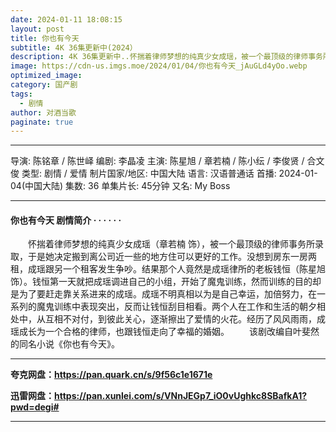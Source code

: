 ```yaml
---
date: 2024-01-11 18:08:15
layout: post
title: 你也有今天
subtitle: 4K 36集更新中(2024）
description: 4K 36集更新中..怀揣着律师梦想的纯真少女成瑶，被一个最顶级的律师事务所录取，于是她决定搬到离公司近一些的地方住可以更好的工作。没想到房东一房两租，成瑶跟另一个租客发生争吵...
image: https://cdn-us.imgs.moe/2024/01/04/你也有今天_jAuGLd4yOo.webp
optimized_image: 
category: 国产剧
tags:
  - 剧情
author: 对酒当歌
paginate: true
---
```


---

导演: 陈铭章 / 陈世峄
编剧: 李晶凌
主演: 陈星旭 / 章若楠 / 陈小纭 / 李俊贤 / 合文俊
类型: 剧情 / 爱情
制片国家/地区: 中国大陆
语言: 汉语普通话
首播: 2024-01-04(中国大陆)
集数: 36
单集片长: 45分钟
又名: My Boss

---

#### 你也有今天 剧情简介 · · · · · ·

　　怀揣着律师梦想的纯真少女成瑶（章若楠 饰），被一个最顶级的律师事务所录取，于是她决定搬到离公司近一些的地方住可以更好的工作。没想到房东一房两租，成瑶跟另一个租客发生争吵。结果那个人竟然是成瑶律所的老板钱恒（陈星旭 饰）。钱恒第一天就把成瑶调进自己的小组，开始了魔鬼训练，然而训练的目的却是为了要赶走靠关系进来的成瑶。成瑶不明真相以为是自己幸运，加倍努力，在一系列的魔鬼训练中表现突出，反而让钱恒刮目相看。两个人在工作和生活的朝夕相处中，从互相不对付，到彼此关心，逐渐擦出了爱情的火花。经历了风风雨雨，成瑶成长为一个合格的律师，也跟钱恒走向了幸福的婚姻。
　　该剧改编自叶斐然的同名小说《你也有今天》。

---

**夸克网盘：<https://pan.quark.cn/s/9f56c1e1671e>**

**迅雷网盘：<https://pan.xunlei.com/s/VNnJEGp7_iO0vUghkc8SBafkA1?pwd=degi#>**

---
